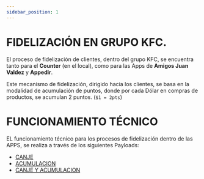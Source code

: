 ```yaml
---
sidebar_position: 1
---  
```


# FIDELIZACIÓN EN GRUPO KFC.  

El proceso de fidelización de clientes, dentro del grupo KFC, se encuentra tanto para el **Counter** (en el local), como para las Apps de **Amigos Juan Valdez** y **Appedir**.  

Este mecanismo de fidelización, dirigido hacia los clientes, se basa en la modalidad de acumulación de puntos, donde por cada Dólar en compras de productos, se acumulan 2 puntos. (`$1 = 2pts`)  

# FUNCIONAMIENTO TÉCNICO   

EL funcionamiento técnico para los procesos de fidelización dentro de las APPS, se realiza a través de los siguientes Payloads: 

- [CANJE](/docs/Payloads_Pruebas_Inyeccion/Payloads/Payload_Canje.md)     
- [ACUMULACION](/docs/Payloads_Pruebas_Inyeccion/Payloads/Payload_Acumulacion.md)  
- [CANJE Y ACUMULACION](/docs/Payloads_Pruebas_Inyeccion/Payloads/Canje_Acumulacion.md)  
